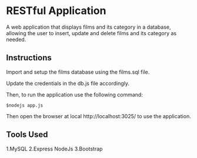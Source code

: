 # RESTful Application
A web application that displays films and its category in a database, allowing the user to insert, update and delete films and its category as needed.

## Instructions

Import and setup the films database using the films.sql file.

Update the credentials in the db.js file accordingly.

Then, to run the application use the following command:

```
$nodejs app.js
```
Then open the browser at local http://localhost:3025/ to use the application.

## Tools Used

1.MySQL
2.Express NodeJs
3.Bootstrap
